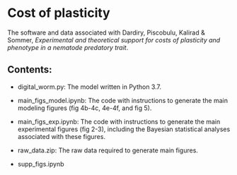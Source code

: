 # Cost of plasticity

The software and data associated with Dardiry, Piscobulu, Kalirad & Sommer, _Experimental and theoretical support for costs of plasticity and phenotype in a nematode predatory trait_.

## Contents:

+ digital_worm.py: The model written in Python 3.7.

+ main_figs_model.ipynb: The code with instructions to generate the main modeling figures (fig 4b-4c, 4e-4f, and fig 5).

+ main_figs_exp.ipynb: The code with instructions to generate the main experimental figures (fig 2-3), including the Bayesian statistical analyses associated with these figures.

+ raw_data.zip: The raw data required to generate main figures. 

+ supp_figs.ipynb


